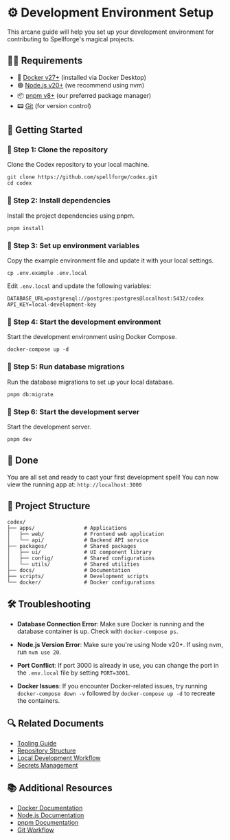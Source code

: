 # ⚙️ Development Environment Setup

This arcane guide will help you set up your development environment for contributing to Spellforge's magical projects.

## 🧙‍♂️ Requirements

* 🐳 [Docker v27+](https://docs.docker.com/desktop/install/) (installed via Docker Desktop)
* 🟢 [Node.js v20+](https://nodejs.org/en/download) (we recommend using nvm)
* 📦 [pnpm v8+](https://pnpm.io/installation) (our preferred package manager)
* 📟 [Git](https://git-scm.com/downloads) (for version control)

## 🚀 Getting Started

### 🔹 Step 1: Clone the repository

Clone the Codex repository to your local machine.

```shell
git clone https://github.com/spellforge/codex.git
cd codex
```

### 🔹 Step 2: Install dependencies

Install the project dependencies using pnpm.

```shell
pnpm install
```

### 🔹 Step 3: Set up environment variables

Copy the example environment file and update it with your local settings.

```shell
cp .env.example .env.local
```

Edit `.env.local` and update the following variables:

```
DATABASE_URL=postgresql://postgres:postgres@localhost:5432/codex
API_KEY=local-development-key
```

### 🔹 Step 4: Start the development environment

Start the development environment using Docker Compose.

```shell
docker-compose up -d
```

### 🔹 Step 5: Run database migrations

Run the database migrations to set up your local database.

```shell
pnpm db:migrate
```

### 🔹 Step 6: Start the development server

Start the development server.

```shell
pnpm dev
```

## 🎉 Done

You are all set and ready to cast your first development spell! You can now view the running app at: `http://localhost:3000`

## 🧩 Project Structure

```
codex/
├── apps/                # Applications
│   ├── web/             # Frontend web application
│   └── api/             # Backend API service
├── packages/            # Shared packages
│   ├── ui/              # UI component library
│   ├── config/          # Shared configurations
│   └── utils/           # Shared utilities
├── docs/                # Documentation
├── scripts/             # Development scripts
└── docker/              # Docker configurations
```

## 🛠️ Troubleshooting

* **Database Connection Error**: Make sure Docker is running and the database container is up. Check with `docker-compose ps`.

* **Node.js Version Error**: Make sure you're using Node v20+. If using nvm, run `nvm use 20`.

* **Port Conflict**: If port 3000 is already in use, you can change the port in the `.env.local` file by setting `PORT=3001`.

* **Docker Issues**: If you encounter Docker-related issues, try running `docker-compose down -v` followed by `docker-compose up -d` to recreate the containers.

## 🔍 Related Documents

- [Tooling Guide](./02-tooling-guide.md)
- [Repository Structure](./03-repo-structure.md)
- [Local Development Workflow](../02-development/05-development-workflow.md)
- [Secrets Management](./04-secrets-management.md)

## 📚 Additional Resources

- [Docker Documentation](https://docs.docker.com/)
- [Node.js Documentation](https://nodejs.org/en/docs/)
- [pnpm Documentation](https://pnpm.io/motivation)
- [Git Workflow](../02-development/06-git-workflow.md)
